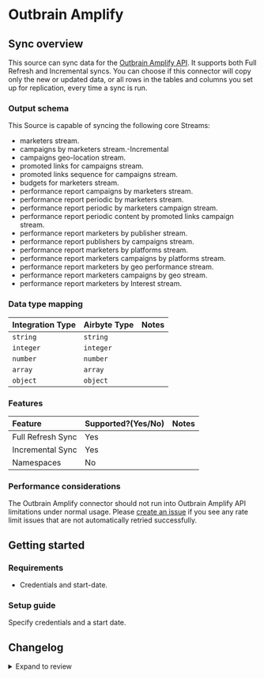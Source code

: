 # Outbrain Amplify

## Sync overview

This source can sync data for the [Outbrain Amplify API](https://amplifyv01.docs.apiary.io/#reference/authentications). It supports both Full Refresh and Incremental syncs. You can choose if this connector will copy only the new or updated data, or all rows in the tables and columns you set up for replication, every time a sync is run.

### Output schema

This Source is capable of syncing the following core Streams:

- marketers stream.
- campaigns by marketers stream.-Incremental
- campaigns geo-location stream.
- promoted links for campaigns stream.
- promoted links sequence for campaigns stream.
- budgets for marketers stream.
- performance report campaigns by marketers stream.
- performance report periodic by marketers stream.
- performance report periodic by marketers campaign stream.
- performance report periodic content by promoted links campaign stream.
- performance report marketers by publisher stream.
- performance report publishers by campaigns stream.
- performance report marketers by platforms stream.
- performance report marketers campaigns by platforms stream.
- performance report marketers by geo performance stream.
- performance report marketers campaigns by geo stream.
- performance report marketers by Interest stream.

### Data type mapping

| Integration Type | Airbyte Type | Notes |
| :--------------- | :----------- | :---- |
| `string`         | `string`     |       |
| `integer`        | `integer`    |       |
| `number`         | `number`     |       |
| `array`          | `array`      |       |
| `object`         | `object`     |       |

### Features

| Feature           | Supported?\(Yes/No\) | Notes |
| :---------------- | :------------------- | :---- |
| Full Refresh Sync | Yes                  |       |
| Incremental Sync  | Yes                  |       |
| Namespaces        | No                   |       |

### Performance considerations

The Outbrain Amplify connector should not run into Outbrain Amplify API limitations under normal usage. Please [create an issue](https://github.com/airbytehq/airbyte/issues) if you see any rate limit issues that are not automatically retried successfully.

## Getting started

### Requirements

- Credentials and start-date.

### Setup guide

Specify credentials and a start date.

## Changelog

<details>
  <summary>Expand to review</summary>

| Version | Date       | Pull Request                                             | Subject                            |
| :------ | :--------- | :------------------------------------------------------- | :--------------------------------- |
| 0.1.18 | 2024-10-12 | [46775](https://github.com/airbytehq/airbyte/pull/46775) | Update dependencies |
| 0.1.17 | 2024-10-05 | [46403](https://github.com/airbytehq/airbyte/pull/46403) | Update dependencies |
| 0.1.16 | 2024-09-28 | [46195](https://github.com/airbytehq/airbyte/pull/46195) | Update dependencies |
| 0.1.15 | 2024-09-21 | [45832](https://github.com/airbytehq/airbyte/pull/45832) | Update dependencies |
| 0.1.14 | 2024-09-14 | [45502](https://github.com/airbytehq/airbyte/pull/45502) | Update dependencies |
| 0.1.13 | 2024-09-07 | [45240](https://github.com/airbytehq/airbyte/pull/45240) | Update dependencies |
| 0.1.12 | 2024-08-31 | [45024](https://github.com/airbytehq/airbyte/pull/45024) | Update dependencies |
| 0.1.11 | 2024-08-24 | [44737](https://github.com/airbytehq/airbyte/pull/44737) | Update dependencies |
| 0.1.10 | 2024-08-17 | [44351](https://github.com/airbytehq/airbyte/pull/44351) | Update dependencies |
| 0.1.9 | 2024-08-10 | [43605](https://github.com/airbytehq/airbyte/pull/43605) | Update dependencies |
| 0.1.8 | 2024-08-03 | [43068](https://github.com/airbytehq/airbyte/pull/43068) | Update dependencies |
| 0.1.7 | 2024-07-27 | [42754](https://github.com/airbytehq/airbyte/pull/42754) | Update dependencies |
| 0.1.6 | 2024-07-20 | [42334](https://github.com/airbytehq/airbyte/pull/42334) | Update dependencies |
| 0.1.5 | 2024-07-13 | [41869](https://github.com/airbytehq/airbyte/pull/41869) | Update dependencies |
| 0.1.4 | 2024-07-10 | [41574](https://github.com/airbytehq/airbyte/pull/41574) | Update dependencies |
| 0.1.3 | 2024-07-08 | [41035](https://github.com/airbytehq/airbyte/pull/41035) | Migrate to poetry |
| 0.1.2 | 2022-08-25 | [15667](https://github.com/airbytehq/airbyte/pull/15667) | Add message when no data available |
| 0.1.1 | 2022-05-30 | [11732](https://github.com/airbytehq/airbyte/pull/11732) | Fix docs |
| 0.1.0 | 2022-05-30 | [11732](https://github.com/airbytehq/airbyte/pull/11732) | Initial Release |

</details>
